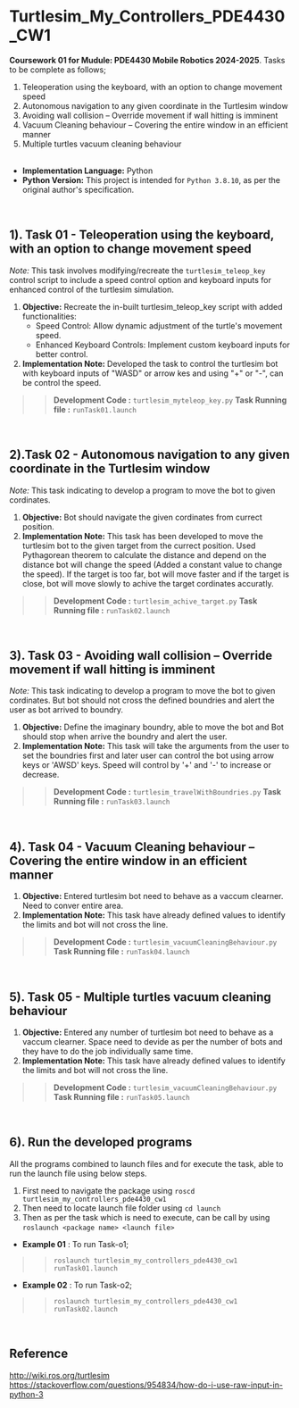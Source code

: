 # Turtlesim_My_Controllers_PDE4430_CW1


**Coursework 01 for Mudule: PDE4430 Mobile Robotics 2024-2025**. Tasks to be complete as follows;
1. Teleoperation using the keyboard, with an option to change movement speed  
2. Autonomous navigation to any given coordinate in the Turtlesim window 
3. Avoiding wall collision – Override movement if wall hitting is imminent
4. Vacuum Cleaning behaviour – Covering the entire window in an efficient manner 
5. Multiple turtles vacuum cleaning behaviour <br><br>


* **Implementation Language:** Python
* **Python Version:** This project is intended for `Python 3.8.10`, as per the original author's specification.
<br>

## 1). Task 01 - Teleoperation using the keyboard, with an option to change movement speed  

*Note:* This task involves modifying/recreate the `turtlesim_teleop_key` control script to include a speed control option and keyboard inputs for enhanced control of the turtlesim simulation.

1. **Objective:** Recreate the in-built turtlesim_teleop_key script with added functionalities:
    - Speed Control: Allow dynamic adjustment of the turtle's movement speed.   
    - Enhanced Keyboard Controls: Implement custom keyboard inputs for better control.
2. **Implementation Note:** Developed the task to control the turtlesim bot with keyboard inputs of "WASD" or arrow kes and using "+" or "-", can be control the speed. 

>>**Development Code :** `turtlesim_myteleop_key.py`
>>**Task Running file :** `runTask01.launch`

<br>

## 2).Task 02 - Autonomous navigation to any given coordinate in the Turtlesim window 

*Note:* This task indicating to develop a program to move the bot to given cordinates.

1. **Objective:** Bot should navigate the given cordinates from currect position.
2. **Implementation Note:** This task has been developed to move the turtlesim bot to the given target from the currect position. Used Pythagorean theorem to calculate the distance and depend on the distance bot will change the speed (Added a constant value to change the speed). If the target is too far, bot will move faster and if the target is close, bot will move slowly to achive the target cordinates accuratly.

>>**Development Code :** `turtlesim_achive_target.py`
>>**Task Running file :** `runTask02.launch`

<br>

## 3). Task 03 - Avoiding wall collision – Override movement if wall hitting is imminent 

*Note:* This task indicating to develop a program to move the bot to given cordinates. But bot should not cross the defined boundries and alert the user as bot arrived to boundry.

1. **Objective:** Define the imaginary boundry, able to move the bot and Bot should stop when arrive the boundry and alert the user.
2. **Implementation Note:** This task will take the arguments from the user to set the boundries first and later user can control the bot using arrow keys or 'AWSD' keys. Speed will control by '+' and '-' to increase or decrease.

>>**Development Code :** `turtlesim_travelWithBoundries.py`
>>**Task Running file :** `runTask03.launch`

<br>

## 4). Task 04 - Vacuum Cleaning behaviour – Covering the entire window in an efficient manner 

1. **Objective:** Entered turtlesim bot need to behave as a vaccum clearner. Need to conver entire area.
2. **Implementation Note:** This task have already defined values to identify the limits and bot will not cross the line. 

>>**Development Code :** `turtlesim_vacuumCleaningBehaviour.py`
>>**Task Running file :** `runTask04.launch`

<br>

## 5). Task 05 - Multiple turtles vacuum cleaning behaviour

1. **Objective:** Entered any number of turtlesim bot need to behave as a vaccum clearner. Space need to devide as per the number of bots and they have to do the job individually same time.
2. **Implementation Note:** This task have already defined values to identify the limits and bot will not cross the line. 

>>**Development Code :** `turtlesim_vacuumCleaningBehaviour.py`
>>**Task Running file :** `runTask05.launch`

<br>

## 6). Run the developed programs
All the programs combined to launch files and for execute the task, able to run the launch file using below steps.
1. First need to navigate the package using `roscd turtlesim_my_controllers_pde4430_cw1`
2. Then need to locate launch file folder using `cd launch`
3. Then as per the task which is need to execute, can be call by using `roslaunch <package name> <launch file>`
- **Example 01** : To run Task-o1; 
>>`roslaunch turtlesim_my_controllers_pde4430_cw1 runTask01.launch` 
- **Example 02** : To run Task-o2; 
>>`roslaunch turtlesim_my_controllers_pde4430_cw1 runTask02.launch` 

<br>

## Reference
http://wiki.ros.org/turtlesim
https://stackoverflow.com/questions/954834/how-do-i-use-raw-input-in-python-3
